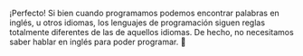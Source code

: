 ¡Perfecto! Si bien cuando programamos podemos encontrar palabras en inglés, u otros idiomas, los lenguajes de programación siguen reglas totalmente diferentes de las de aquellos idiomas. De hecho, no necesitamos saber hablar en inglés para poder programar. :raised_hands: